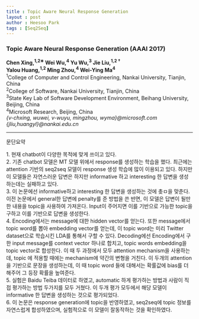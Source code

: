 ```yaml
---
title : Topic Aware Neural Response Generation
layout : post
author : Heesoo Park
tags : [Seq2Seq]
---
```


<h3>Topic Aware Neural Response Generation (AAAI 2017)</h3>


<p>

<b>Chen Xing,<sup>1,2∗</sup> Wei Wu,<sup>4</sup> Yu Wu,<sup>3</sup> Jie Liu,<sup>1,2 †</sup><br/>
Yalou Huang,<sup>1,2</sup> Ming Zhou,<sup>4</sup> Wei-Ying Ma<sup>4</sup></b><br/>
<sup>1</sup>College of Computer and Control Engineering, Nankai University, Tianjin, China<br/>
<sup>2</sup>College of Software, Nankai University, Tianjin, China<br/>
<sup>3</sup>State Key Lab of Software Development Environment, Beihang University, Beijing, China<br/>
<sup>4</sup>Microsoft Research, Beijing, China<br/>
<em>{v-chxing, wuwei, v-wuyu, mingzhou, wyma}@microsoft.com {jliu,huangyl}@nankai.edu.cn</em><br/>




</p>

<hr />
문단요약
<p>
1. 현재 chatbot이 다양한 목적에 맞게 쓰이고 있다. <br/>
2. 기존 chatbot 모델은 MT 모델 위에서 response를 생성하는 학습을 했다. 최근에는 attention 기반의 seq2seq 모델이 response 생성 학습에 많이 이용되고 있다. 하지만 이 모델들은 자연스러운 답변은 하지만 informative 하고 interesting 한 답변을 생성하는데는 실패하고 있다.<br/>
3. 이 논문에선 informative하고 interesting 한 답변을 생성하는 것에 촞ㅁ을 맞춘다. 이전 논문에서 general한 답변에 penalty를 준 방법을 쓴 반면, 이 모델은 답변이 될만한 내용을 topic을 사용하여 가져온다. Input이 주어지면 이를 기반으로 가능한 topic을 구하고 이를 기반으로 답변을 생성한다.<br/>
4. Encoding에서는 message에 대한 hidden vector를 얻는다. 또한 message에서 topic word를 뽑아 embedding vector를 얻는데, 이 topic word는 미리 Twitter dataset으로 학습시킨 LDA를 통해서 구할 수 있다. Decoding에선 Encoding에서 구한 input message를 context vector 하나로 합치고, topic words embedding을 topic vector로 합성한다. 이 때 두 과정에서 모두
attention mechanism을 사용하는데, topic 에 적용할 때에는 mechanism에 약간의 변형을 거친다. 이 두개의 attention을 기반으로 문장을 생성하는데, 이 때 topic word 들에 대해서는 확률값에 bias를 더해주어 그 등장 확률을 높여준다.<br/>
5. 실험은 Baidu Teiba 데이터로 하였고, automatic 하게 평가하는 방법과 사람이 직접 평가하는 방법 두가지를 모두 거쳤다. 이 두개 평가 모두에서 해당 모델이 informative 한 답변을 생성하는 것으로 평가되었다. <br/>
6. 이 논문은 response generation에 topic을 반영하였고, seq2seq에 topic 정보를 자연스럽게 합성하였으며, 실험적으로 이 모델이 잘동작하는 것을 확인하였다.
</p>

